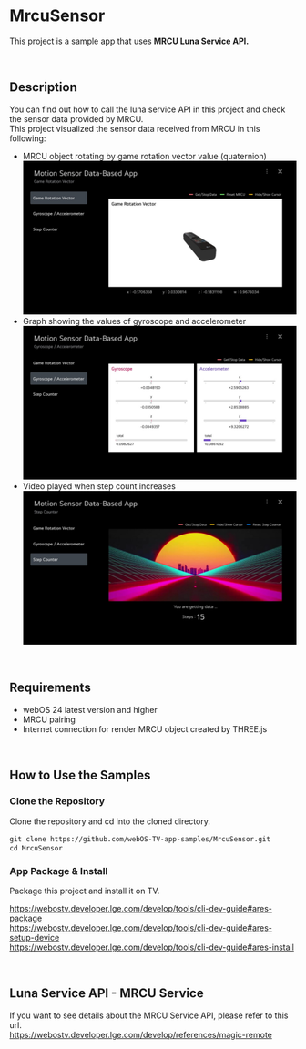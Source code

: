 # MrcuSensor

This project is a sample app that uses **MRCU Luna Service API.**

<br/>

## Description

You can find out how to call the luna service API in this project and check the sensor data provided by MRCU. <br/>
This project visualized the sensor data received from MRCU in this following:

- MRCU object rotating by game rotation vector value (quaternion) <br/>
  <img src="./assets/mrcu_sample_app1.jpg" alt="mrcu_sample_app1" width="900px" /><br/>
- Graph showing the values of gyroscope and accelerometer <br/>
  <img src="./assets/mrcu_sample_app2.jpg" alt="mrcu_sample_app2" width="900px" /> <br/>
- Video played when step count increases <br/>
  <img src="./assets/mrcu_sample_app3.jpg" alt="mrcu_sample_app3" width="900px" />

<br/>

## Requirements

- webOS 24 latest version and higher
- MRCU pairing
- Internet connection for render MRCU object created by THREE.js

<br/>

## How to Use the Samples

### Clone the Repository

Clone the repository and cd into the cloned directory.

```
git clone https://github.com/webOS-TV-app-samples/MrcuSensor.git
cd MrcuSensor
```

### App Package & Install

Package this project and install it on TV. <br/>

https://webostv.developer.lge.com/develop/tools/cli-dev-guide#ares-package <br/>
https://webostv.developer.lge.com/develop/tools/cli-dev-guide#ares-setup-device <br/>
https://webostv.developer.lge.com/develop/tools/cli-dev-guide#ares-install

<br/>

## Luna Service API - MRCU Service

If you want to see details about the MRCU Service API, please refer to this url. <br />
https://webostv.developer.lge.com/develop/references/magic-remote
